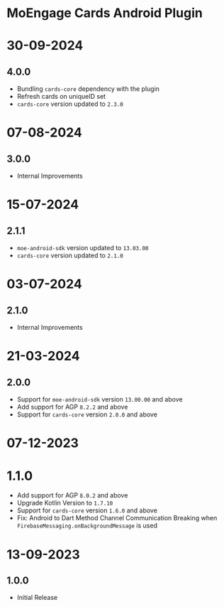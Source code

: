 # MoEngage Cards Android Plugin

# 30-09-2024

## 4.0.0
- Bundling `cards-core` dependency with the plugin
- Refresh cards on uniqueID set
- `cards-core` version updated to `2.3.0`

# 07-08-2024

## 3.0.0
- Internal Improvements

# 15-07-2024

## 2.1.1
- `moe-android-sdk` version updated to `13.03.00`
- `cards-core` version updated to `2.1.0`

# 03-07-2024

## 2.1.0
- Internal Improvements

# 21-03-2024

## 2.0.0
- Support for `moe-android-sdk` version `13.00.00` and above
- Add support for AGP `8.2.2` and above
- Support for `cards-core` version `2.0.0` and above

# 07-12-2023

# 1.1.0
- Add support for AGP `8.0.2` and above
- Upgrade Kotlin Version to `1.7.10`
- Support for `cards-core` version `1.6.0` and above
- Fix: Android to Dart Method Channel Communication Breaking when `FirebaseMessaging.onBackgroundMessage` is used

# 13-09-2023

## 1.0.0
- Initial Release